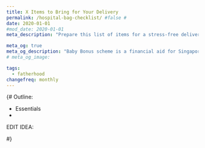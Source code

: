 ```yaml
---
title: X Items to Bring for Your Delivery
permalink: /hospital-bag-checklist/ #false #
date: 2020-01-01
#mod_date: 2020-01-01
meta_description: "Prepare this list of items for a stress-free delivery. "

meta_og: true
meta_og_description: "Baby Bonus scheme is a financial aid for Singaporean parents. It consists of two components: the cash gift, and co-savings in the Child Development Account (CDA)."
# meta_og_image: 

tags: 
  - fatherhood
changefreq: monthly
---
```


{#
Outline:
 - Essentials
 - 

EDIT IDEA:
 
#}
